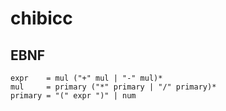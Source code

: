 # chibicc

## EBNF
```ebnf
expr    = mul ("+" mul | "-" mul)*
mul     = primary ("*" primary | "/" primary)*
primary = "(" expr ")" | num
```